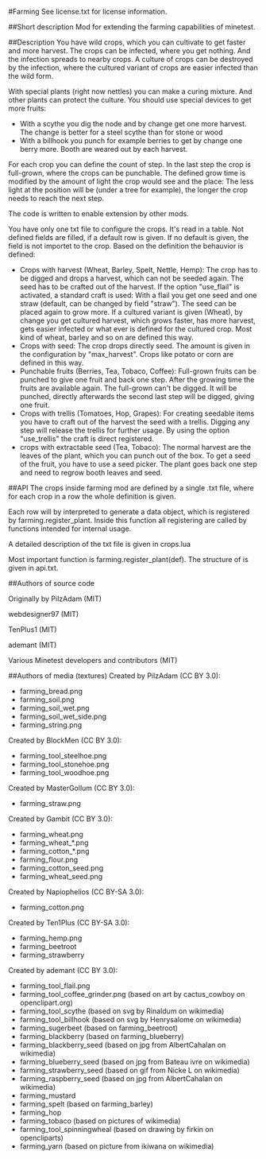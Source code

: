 #Farming
See license.txt for license information.

##Short description
Mod for extending the farming capabilities of minetest. 

##Description
You have wild crops, which you can cultivate to get faster and more harvest.
The crops can be infected, where you get nothing. And the infection spreads to nearby crops.
A culture of crops can be destroyed by the infection, where the cultured variant of crops 
are easier infected than the wild form.

With special plants (right now nettles) you can make a curing mixture. And other plants can protect the culture.
You should use special devices to get more fruits:
- With a scythe you dig the node and by change get one more harvest. The change is better for a steel scythe than for stone or wood
- With a billhook you punch for example berries to get by change one berry more.
Booth are weared out by each harvest.

For each crop you can define the count of step. In the last step the crop is full-grown, where the crops can be punchable. 
The defined grow time is modified by the amount of light the crop would see and the place: The less light at 
the position will be (under a tree for example), the longer the crop needs to reach the next step.

The code is written to enable extension by other mods.

You have only one txt file to configure the crops. It's read in a table. Not defined fields are filled,
if a default row is given. If no default is given, the field is not importet to the crop.
Based on the definition the behauvior is defined:
- Crops with harvest (Wheat, Barley, Spelt, Nettle, Hemp): The crop has to be digged and drops a harvest, which can not be seeded again.
	The seed has to be crafted out of the harvest. If the option "use_flail" is activated, a standard
	craft is used: With a flail you get one seed and one straw (default, can be changed by field "straw").
	The seed can be placed again to grow more.
	If a cultured variant is given (Wheat), by change you get cultured harvest, which grows faster, has more harvest,
	gets easier infected or what ever is defined for the cultured crop.
	Most kind of wheat, barley and so on are defined this way.
- Crops with seed: The crop drops directly seed. The amount is given in the configuration by "max_harvest".
	Crops like potato or corn are defined in this way.
- Punchable fruits (Berries, Tea, Tobaco, Coffee): Full-grown fruits can be punched to give one fruit and back one step. After the growing
	time the fruits are available again. The full-grown can't be digged. It will be punched, directly afterwards
	the second last step will be digged, giving one fruit.
- Crops with trellis (Tomatoes, Hop, Grapes): For creating seedable items you have to craft out of the harvest the seed with a trellis.
	Digging any step will release the trellis for further usage. By using the option "use_trellis" the craft 
	is direct registered.
- crops with extractable seed (Tea, Tobaco): The normal harvest are the leaves of the plant, which you can punch out of the box.
	To get a seed of the fruit, you have to use a seed picker. The plant goes back one step and need to regrow booth
	leaves and seed.

##API
The crops inside farming mod are defined by a single .txt file, where for each crop in a row the whole definition is given.

Each row will by interpreted to generate a data object, which is registered by farming.register_plant. Inside this function all registering are called by functions intended for internal usage.

A detailed description of the txt file is given in crops.lua

Most important function is farming.register_plant(def). The structure of <def> is given in api.txt.

##Authors of source code

Originally by PilzAdam (MIT)

webdesigner97 (MIT)

TenPlus1 (MIT)

ademant (MIT)

Various Minetest developers and contributors (MIT)

##Authors of media (textures)
Created by PilzAdam (CC BY 3.0):
-  farming_bread.png
-  farming_soil.png
-  farming_soil_wet.png
-  farming_soil_wet_side.png
-  farming_string.png

Created by BlockMen (CC BY 3.0):
-  farming_tool_steelhoe.png
-  farming_tool_stonehoe.png
-  farming_tool_woodhoe.png

Created by MasterGollum (CC BY 3.0):
-  farming_straw.png

Created by Gambit (CC BY 3.0):
-  farming_wheat.png
-  farming_wheat_*.png
-  farming_cotton_*.png
-  farming_flour.png
-  farming_cotton_seed.png
-  farming_wheat_seed.png

Created by Napiophelios (CC BY-SA 3.0):
-  farming_cotton.png

Created by Ten1Plus (CC BY-SA 3.0):
-  farming_hemp.png
-  farming_beetroot
-  farming_strawberry
  
Created by ademant (CC BY 3.0):
-  farming_tool_flail.png
-  farming_tool_coffee_grinder.png (based on art by cactus_cowboy on openclipart.org)
-  farming_tool_scythe (based on svg by Rinaldum on wikimedia)
-  farming_tool_billhook (based on svg by Henrysalome on wikimedia)
-  farming_sugerbeet (based on farming_beetroot)
-  farming_blackberry (based on farming_blueberry)
-  farming_blackberry_seed (based on jpg from AlbertCahalan on wikimedia)
-  farming_blueberry_seed (based on jpg from Bateau ivre on wikimedia)
-  farming_strawberry_seed (based on gif from Nicke L on wikimedia)
-  farming_raspberry_seed (based on jpg from AlbertCahalan on wikimedia)
-  farming_mustard
-  farming_spelt (based on farming_barley)
-  farming_hop
-  farming_tobaco (based on pictures of wikimedia)
-  farming_tool_spinningwheal (based on drawing by firkin on opencliparts)
-  farming_yarn (based on picture from ikiwana on wikimedia)
